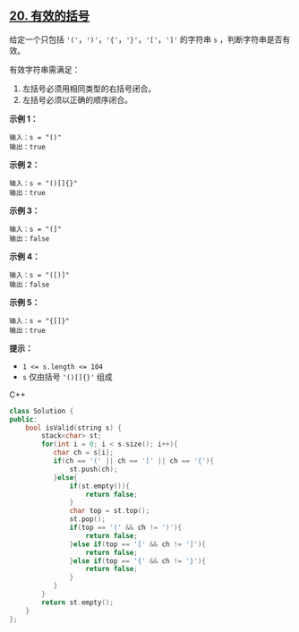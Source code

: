## [20. 有效的括号](https://leetcode-cn.com/problems/valid-parentheses/)

给定一个只包括 `'('`，`')'`，`'{'`，`'}'`，`'['`，`']'` 的字符串 `s` ，判断字符串是否有效。

有效字符串需满足：

1. 左括号必须用相同类型的右括号闭合。
2. 左括号必须以正确的顺序闭合。

 

**示例 1：**

```
输入：s = "()"
输出：true
```

**示例 2：**

```
输入：s = "()[]{}"
输出：true
```

**示例 3：**

```
输入：s = "(]"
输出：false
```

**示例 4：**

```
输入：s = "([)]"
输出：false
```

**示例 5：**

```
输入：s = "{[]}"
输出：true
```

**提示：**

- `1 <= s.length <= 104`
- `s` 仅由括号 `'()[]{}'` 组成

C++

```c++
class Solution {
public:
    bool isValid(string s) {
        stack<char> st;
        for(int i = 0; i < s.size(); i++){
           char ch = s[i];
           if(ch == '(' || ch == '[' || ch == '{'){
               st.push(ch);
           }else{
               if(st.empty()){
                   return false;
               }
               char top = st.top();
               st.pop();
               if(top == '(' && ch != ')'){
                   return false;
               }else if(top == '[' && ch != ']'){
                   return false;
               }else if(top == '{' && ch != '}'){
                   return false;
               }
           }
        }
        return st.empty();
    }
};
```

